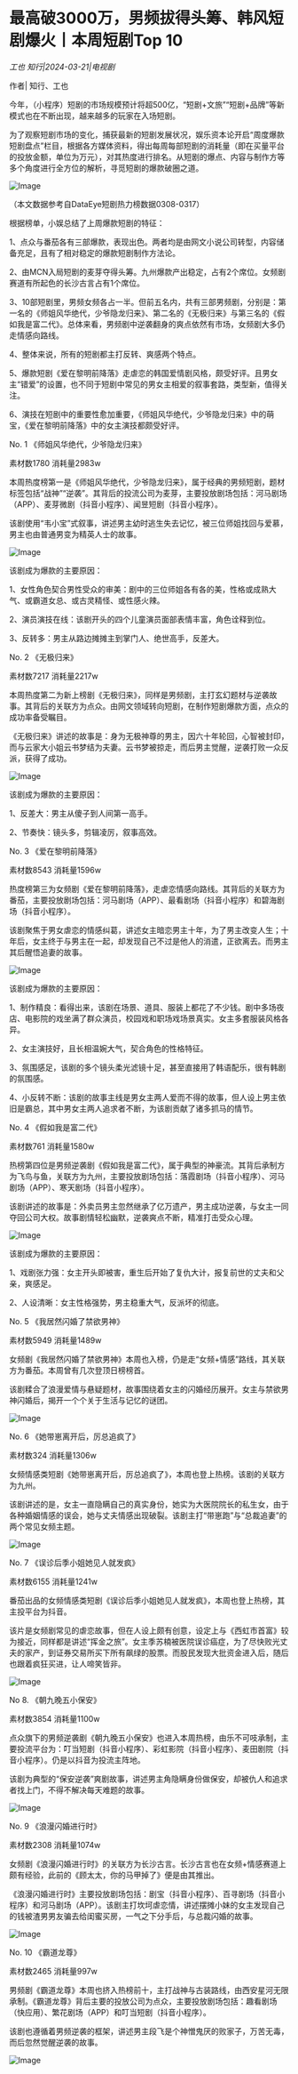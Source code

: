 # 最高破3000万，男频拔得头筹、韩风短剧爆火丨本周短剧Top 10

*工也 知行|2024-03-21|电视剧*

作者| 知行、工也

今年，（小程序）短剧的市场规模预计将超500亿，“短剧+文旅”“短剧+品牌”等新模式也在不断出现，越来越多的玩家在入场短剧。

为了观察短剧市场的变化，捕获最新的短剧发展状况，娱乐资本论开启“周度爆款短剧盘点”栏目，根据各方媒体资料，得出每周每部短剧的消耗量（即在买量平台的投放金额，单位为万元），对其热度进行排名。从短剧的爆点、内容与制作方等多个角度进行全方位的解析，寻觅短剧的爆款破圈之道。

![Image](http://static.ylzbl.com/uploads/ueditor/php/upload/image/20240322/1711076462734210.jpeg)

（本文数据参考自DataEye短剧热力榜数据0308-0317）

根据榜单，小娱总结了上周爆款短剧的特征：

1、点众与番茄各有三部爆款，表现出色。两者均是由网文小说公司转型，内容储备充足，且有了相对稳定的爆款短剧制作方法论。

2、由MCN入局短剧的麦芽夺得头筹。九州爆款产出稳定，占有2个席位。女频剧赛道有所起色的长沙古言占有1个席位。

3、10部短剧里，男频女频各占一半。但前五名内，共有三部男频剧，分别是：第一名的《师姐风华绝代，少爷隐龙归来》、第二名的《无极归来》与第三名的《假如我是富二代》。总体来看，男频剧中逆袭翻身的爽点依然有市场，女频剧大多仍走情感向路线。

4、整体来说，所有的短剧都主打反转、爽感两个特点。

5、爆款短剧《爱在黎明前降落》走虐恋的韩国爱情剧风格，颇受好评。且男女主“错爱”的设置，也不同于短剧中常见的男女主相爱的叙事套路，类型新，值得关注。

6、演技在短剧中的重要性愈加重要，《师姐风华绝代，少爷隐龙归来》中的萌宝，《爱在黎明前降落》中的女主演技都颇受好评。

No. 1 《师姐风华绝代，少爷隐龙归来》

素材数1780 消耗量2983w

本周热度榜第一是《师姐风华绝代，少爷隐龙归来》，属于经典的男频短剧，题材标签包括“战神”“逆袭”。其背后的投流公司为麦芽，主要投放剧场包括：河马剧场（APP）、麦芽微剧（抖音小程序）、闻昱短剧（抖音小程序）。

该剧使用“韦小宝”式叙事，讲述男主幼时逃生失去记忆，被三位师姐找回与爱慕，男主也由普通男变为精英人士的故事。

![Image](http://static.ylzbl.com/uploads/ueditor/php/upload/image/20240322/1711076545188806.png)

该剧成为爆款的主要原因：

1、女性角色契合男性受众的审美：剧中的三位师姐各有各的美，性格或成熟大气、或霸道女总、或古灵精怪、或性感火辣。

2、演员演技在线：该剧开头的四个儿童演员面部表情丰富，角色诠释到位。

3、反转多：男主从路边摊摊主到掌门人、绝世高手，反差大。

No. 2 《无极归来》

素材数7217 消耗量2217w

本周热度第二为新上榜剧《无极归来》，同样是男频剧，主打玄幻题材与逆袭故事。其背后的关联方为点众。由网文领域转向短剧，在制作短剧爆款方面，点众的成功率备受瞩目。

《无极归来》讲述的故事是：身为无极神尊的男主，因六十年轮回，心智被封印，而与云家大小姐云书梦结为夫妻。云书梦被掠走，而后男主觉醒，逆袭打败一众反派，获得了成功。

![Image](http://static.ylzbl.com/uploads/ueditor/php/upload/image/20240322/1711076556938667.png)

该剧成为爆款的主要原因：

1、反差大：男主从傻子到人间第一高手。

2、节奏快：镜头多，剪辑凌厉，叙事高效。

No. 3 《爱在黎明前降落》

素材数8543 消耗量1596w

热度榜第三为女频剧《爱在黎明前降落》，走虐恋情感向路线。其背后的关联方为番茄，主要投放剧场包括：河马剧场（APP）、最看剧场（抖音小程序）和碧海剧场（抖音小程序）。

该剧聚焦于男女虐恋的情感纠葛，讲述女主暗恋男主十年，为了男主改变人生；十年后，女主终于与男主在一起，却发现自己不过是他人的消遣，正欲离去。而男主其后醒悟追妻的故事。

![Image](http://static.ylzbl.com/uploads/ueditor/php/upload/image/20240322/1711076566934213.png)

该剧成为爆款的主要原因：

1、制作精良：看得出来，该剧在场景、道具、服装上都花了不少钱。剧中多场夜店、电影院的戏坐满了群众演员，校园戏和职场戏场景真实。女主多套服装风格各异。

2、女主演技好，且长相温婉大气，契合角色的性格特征。

3、氛围感足，该剧的多个镜头柔光滤镜十足，甚至直接用了韩语配乐，很有韩剧的氛围感。

4、小反转不断：该剧的故事主线是男女主两人爱而不得的故事，但人设上男主依旧是霸总，其中男女主两人追求者不断，为该剧贡献了诸多抓马的情节。

No. 4 《假如我是富二代》

素材数761 消耗量1580w

热榜第四位是男频逆袭剧《假如我是富二代》，属于典型的神豪流。其背后承制方为飞鸟与鱼，关联方为九州，主要投放剧场包括：落霞剧场（抖音小程序）、河马剧场（APP）、寒天剧场（抖音小程序）。

该剧讲述的故事是：外卖员男主忽然继承了亿万遗产，男主成功逆袭，与女主一同夺回公司大权。故事剧情轻松幽默，逆袭爽点不断，精准打击受众心理。

![Image](http://static.ylzbl.com/uploads/ueditor/php/upload/image/20240322/1711076576792260.png)

该剧成为爆款的主要原因：

1、戏剧张力强：女主开头即被害，重生后开始了复仇大计，报复前世的丈夫和父亲，爽感足。

2、人设清晰：女主性格强势，男主稳重大气，反派坏的彻底。

No. 5 《我居然闪婚了禁欲男神》

素材数5949 消耗量1489w

女频剧《我居然闪婚了禁欲男神》本周也入榜，仍是走“女频+情感”路线，其关联方为番茄。本周曾有几次登顶日榜榜首。

该剧糅合了浪漫爱情与悬疑题材，故事围绕着女主的闪婚经历展开。女主与禁欲男神闪婚后，揭开一个个关于生活与记忆的谜团。

![Image](http://static.ylzbl.com/uploads/ueditor/php/upload/image/20240322/1711076584370537.png)

No. 6 《她带崽离开后，厉总追疯了》

素材数324 消耗量1306w

女频情感类短剧《她带崽离开后，厉总追疯了》，本周也登上热榜。该剧的关联方为九州。

该剧讲述的是，女主一直隐瞒自己的真实身份，她实为大医院院长的私生女，由于各种婚姻情感的误会，她与丈夫情感出现破裂。该剧主打“带崽跑”与“总裁追妻”的两个常见女频主题。

![Image](http://static.ylzbl.com/uploads/ueditor/php/upload/image/20240322/1711076592195476.png)

No. 7 《误诊后季小姐她见人就发疯》

素材数6155 消耗量1241w

番茄出品的女频情感类短剧《误诊后季小姐她见人就发疯》，本周也登上热榜，其主投平台为抖音。

该片是女频剧常见的虐恋故事，但在人设上颇有创意，设定上与《西虹市首富》较为接近，同样都是讲述“挥金之旅”。女主季苏楠被医院误诊癌症，为了尽快败光丈夫的家产，到证券交易所买下所有飙绿的股票。而股民发现大批资金进入后，随后也跟着疯狂买进，让人啼笑皆非。

![Image](http://static.ylzbl.com/uploads/ueditor/php/upload/image/20240322/1711076604654484.png)

No 8. 《朝九晚五小保安》

素材数3854 消耗量1100w

点众旗下的男频逆袭剧《朝九晚五小保安》也进入本周热榜，由乐不可吱承制，主要投流平台为：叮当短剧（抖音小程序）、彩虹影院（抖音小程序）、麦田剧院（抖音小程序）。仍是以抖音为投流主阵地。

该剧为典型的“保安逆袭”爽剧故事，讲述男主角隐瞒身份做保安，却被仇人和追求者找上门，不得不解决每天难题的故事。

![Image](http://static.ylzbl.com/uploads/ueditor/php/upload/image/20240322/1711076616326141.png)

No. 9 《浪漫闪婚进行时》

素材数2308 消耗量1074w

女频剧《浪漫闪婚进行时》的关联方为长沙古言。长沙古言也在女频+情感赛道上颇有经验，此前的《顾太太，你的马甲掉了》便是由其推出。

《浪漫闪婚进行时》主要投放剧场包括：剧宝（抖音小程序）、百寻剧场（抖音小程序）和河马剧场（APP）。该剧主打坎坷虐恋情，讲述摆摊小妹的女主发现自己的钱被渣男男友骗去给闺蜜买房，一气之下分手后，与总裁闪婚的故事。

![Image](http://static.ylzbl.com/uploads/ueditor/php/upload/image/20240322/1711076634244944.png)

No. 10 《霸道龙尊》

素材数2465 消耗量997w

男频剧《霸道龙尊》本周也挤入热榜前十，主打战神与古装路线，由西安星河无限承制。《霸道龙尊》背后主要的投放公司为点众，主要投放剧场包括：趣看剧场（快应用）、繁花剧场（APP）和叮当短剧（抖音小程序）。

该剧也遵循着男频逆袭的框架，讲述男主段飞是个神憎鬼厌的败家子，万苦无毒，而后忽然觉醒逆袭的故事。

![Image](http://static.ylzbl.com/uploads/ueditor/php/upload/image/20240322/1711076645128369.png)

